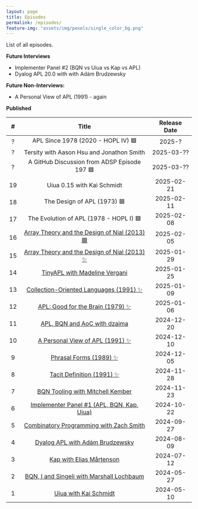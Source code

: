 ```yaml
---
layout: page
title: Episodes
permalink: /episodes/
feature-img: "assets/img/pexels/single_color_bg.png"
---
```


List of all episodes.

**Future Interviews**

- Implementer Panel #2 (BQN vs Uiua vs Kap vs APL)
- Dyalog APL 20.0 with with Adám Brudzewsky

**Future Non-Interviews:**

- A Personal View of APL (1991) - again

**Published**

|   #   |                                              Title                                               | Release Date |
| :---: | :----------------------------------------------------------------------------------------------: | :----------: |
|   ?   |                                APL Since 1978 (2020 - HOPL IV) 🟦                                 |    2025-?    |
|   ?   |                            Tersity with Aason Hsu and Jonathon Smith                             |  2025-03-??  |
|   ?   |                           A GitHub Discussion from ADSP Episode 197 🟦                            |  2025-03-??  |
|  19   |                                    Uiua 0.15 with Kai Schmidt                                    |  2025-02-21  |
|  18   |                                    The Design of APL (1973) 🟦                                    |  2025-02-11  |
|  17   |                              The Evolution of APL (1978 - HOPL I) 🟦                              |  2025-02-08  |
|  16   | [Array Theory and the Design of Nial (2013) 🟦](https://tacittalk.com/2025/02/05/Episode-16.html) |  2025-02-05  |
|  15   | [Array Theory and the Design of Nial (2013) ✨](https://tacittalk.com/2025/01/29/Episode-15.html) |  2025-01-29  |
|  14   |        [TinyAPL with Madeline Vergani](https://tacittalk.com/2025/01/25/Episode-14.html)         |  2025-01-25  |
|  13   |    [Collection-Oriented Languages (1991) ✨](https://tacittalk.com/2025/01/09/Episode-13.html)    |  2025-01-09  |
|  12   |       [APL: Good for the Brain (1979) ✨](https://tacittalk.com/2025/01/06/Episode-12.html)       |  2025-01-06  |
|  11   |         [APL, BQN and AoC with dzaima](https://tacittalk.com/2024/12/20/Episode-11.html)         |  2024-12-20  |
|  10   |       [A Personal View of APL (1991) ✨](https://tacittalk.com/2024/12/10/Episode-10.html)        |  2024-12-10  |
|   9   |            [Phrasal Forms (1989) ✨](https://tacittalk.com/2024/12/05/Episode-9.html)             |  2024-12-05  |
|   8   |           [Tacit Definition (1991) ✨](https://tacittalk.com/2024/11/28/Episode-8.html)           |  2024-11-28  |
|   7   |       [BQN Tooling with Mitchell Kember](https://tacittalk.com/2024/11/23/Episode-7.html)        |  2024-11-23  |
|   6   |  [Implementer Panel #1 (APL, BQN, Kap, Uiua)](https://tacittalk.com/2024/10/22/Episode-6.html)   |  2024-10-22  |
|   5   |    [Combinatory Programming with Zach Smith](https://tacittalk.com/2024/09/27/Episode-5.html)    |  2024-09-27  |
|   4   |        [Dyalog APL with Adám Brudzewsky](https://tacittalk.com/2024/08/09/Episode-4.html)        |  2024-08-09  |
|   3   |           [Kap with Elias Mårtenson](https://tacittalk.com/2024/07/12/Episode-3.html)            |  2024-07-12  |
|   2   |   [BQN, I and Singeli with Marshall Lochbaum](https://tacittalk.com/2024/05/27/Episode-2.html)   |  2024-05-27  |
|   1   |             [Uiua with Kai Schmidt](https://tacittalk.com/2024/05/10/Episode-1.html)             |  2024-05-10  |
